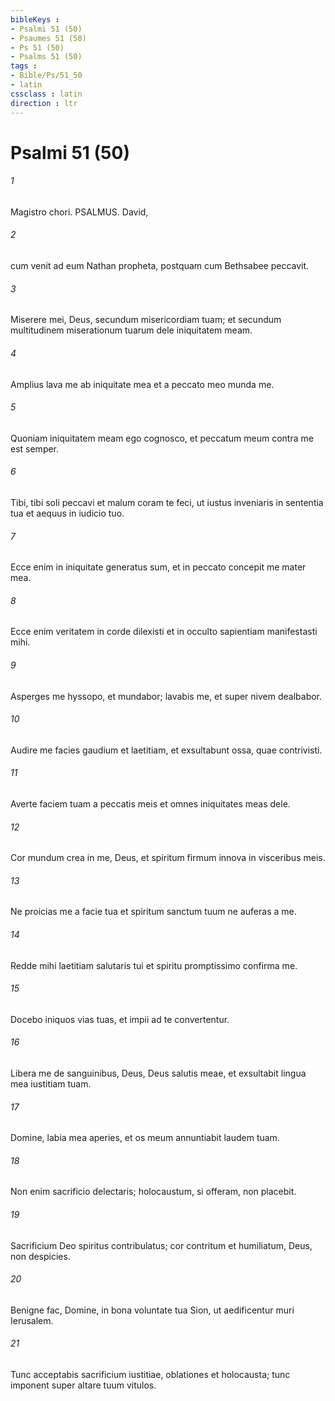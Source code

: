 ```yaml
---
bibleKeys : 
- Psalmi 51 (50)
- Psaumes 51 (50)
- Ps 51 (50)
- Psalms 51 (50)
tags : 
- Bible/Ps/51_50
- latin
cssclass : latin
direction : ltr
---
```


# Psalmi 51 (50)

###### 1
Magistro chori. PSALMUS. David,
###### 2
cum venit ad eum Nathan propheta, postquam cum Bethsabee peccavit.
###### 3
Miserere mei, Deus, secundum misericordiam tuam; et secundum multitudinem miserationum tuarum dele iniquitatem meam.
###### 4
Amplius lava me ab iniquitate mea et a peccato meo munda me.
###### 5
Quoniam iniquitatem meam ego cognosco, et peccatum meum contra me est semper.
###### 6
Tibi, tibi soli peccavi et malum coram te feci, ut iustus inveniaris in sententia tua et aequus in iudicio tuo.
###### 7
Ecce enim in iniquitate generatus sum, et in peccato concepit me mater mea.
###### 8
Ecce enim veritatem in corde dilexisti et in occulto sapientiam manifestasti mihi.
###### 9
Asperges me hyssopo, et mundabor; lavabis me, et super nivem dealbabor.
###### 10
Audire me facies gaudium et laetitiam, et exsultabunt ossa, quae contrivisti.
###### 11
Averte faciem tuam a peccatis meis et omnes iniquitates meas dele.
###### 12
Cor mundum crea in me, Deus, et spiritum firmum innova in visceribus meis.
###### 13
Ne proicias me a facie tua et spiritum sanctum tuum ne auferas a me.
###### 14
Redde mihi laetitiam salutaris tui et spiritu promptissimo confirma me.
###### 15
Docebo iniquos vias tuas, et impii ad te convertentur.
###### 16
Libera me de sanguinibus, Deus, Deus salutis meae, et exsultabit lingua mea iustitiam tuam.
###### 17
Domine, labia mea aperies, et os meum annuntiabit laudem tuam.
###### 18
Non enim sacrificio delectaris; holocaustum, si offeram, non placebit.
###### 19
Sacrificium Deo spiritus contribulatus; cor contritum et humiliatum, Deus, non despicies.
###### 20
Benigne fac, Domine, in bona voluntate tua Sion, ut aedificentur muri Ierusalem.
###### 21
Tunc acceptabis sacrificium iustitiae, oblationes et holocausta; tunc imponent super altare tuum vitulos.

